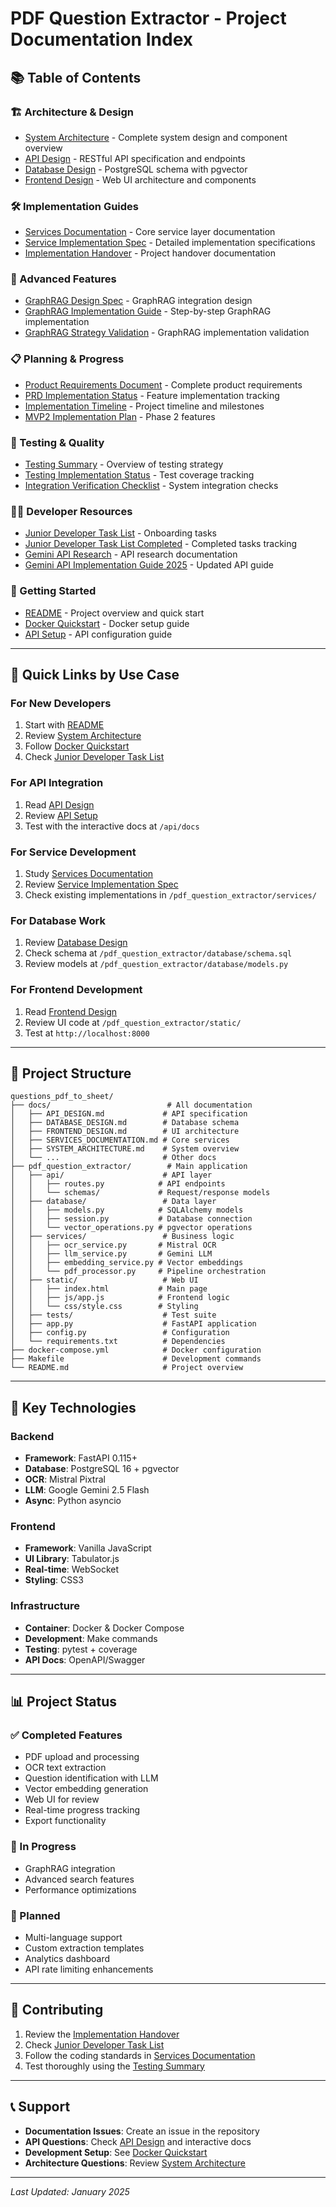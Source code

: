 # PDF Question Extractor - Project Documentation Index

## 📚 Table of Contents

### 🏗️ Architecture & Design
- [System Architecture](SYSTEM_ARCHITECTURE.md) - Complete system design and component overview
- [API Design](API_DESIGN.md) - RESTful API specification and endpoints
- [Database Design](DATABASE_DESIGN.md) - PostgreSQL schema with pgvector
- [Frontend Design](FRONTEND_DESIGN.md) - Web UI architecture and components

### 🛠️ Implementation Guides
- [Services Documentation](SERVICES_DOCUMENTATION.md) - Core service layer documentation
- [Service Implementation Spec](SERVICE_IMPLEMENTATION_SPEC.md) - Detailed implementation specifications
- [Implementation Handover](IMPLEMENTATION_HANDOVER.md) - Project handover documentation

### 🔬 Advanced Features
- [GraphRAG Design Spec](GRAPHRAG_DESIGN_SPEC.md) - GraphRAG integration design
- [GraphRAG Implementation Guide](GRAPHRAG_IMPLEMENTATION_GUIDE.md) - Step-by-step GraphRAG implementation
- [GraphRAG Strategy Validation](GRAPHRAG_STRATEGY_VALIDATION.md) - GraphRAG implementation validation

### 📋 Planning & Progress
- [Product Requirements Document](PRD.md) - Complete product requirements
- [PRD Implementation Status](PRD_IMPLEMENTATION_STATUS.md) - Feature implementation tracking
- [Implementation Timeline](IMPLEMENTATION_TIMELINE.md) - Project timeline and milestones
- [MVP2 Implementation Plan](MVP2/MVP2_IMPLEMENTATION_PLAN.md) - Phase 2 features

### 🧪 Testing & Quality
- [Testing Summary](TESTING_SUMMARY.md) - Overview of testing strategy
- [Testing Implementation Status](TESTING_IMPLEMENTATION_STATUS.md) - Test coverage tracking
- [Integration Verification Checklist](INTEGRATION_VERIFICATION_CHECKLIST.md) - System integration checks

### 👩‍💻 Developer Resources
- [Junior Developer Task List](JUNIOR_DEVELOPER_TASK_LIST.md) - Onboarding tasks
- [Junior Developer Task List Completed](JUNIOR_DEVELOPER_TASK_LIST_COMPLETED.md) - Completed tasks tracking
- [Gemini API Research](gemini_api_research.md) - API research documentation
- [Gemini API Implementation Guide 2025](gemini_api_implementation_guide_2025.md) - Updated API guide

### 🚀 Getting Started
- [README](../README.md) - Project overview and quick start
- [Docker Quickstart](../DOCKER_QUICKSTART.md) - Docker setup guide
- [API Setup](../pdf_question_extractor/API_SETUP.md) - API configuration guide

---

## 🎯 Quick Links by Use Case

### For New Developers
1. Start with [README](../README.md)
2. Review [System Architecture](SYSTEM_ARCHITECTURE.md)
3. Follow [Docker Quickstart](../DOCKER_QUICKSTART.md)
4. Check [Junior Developer Task List](JUNIOR_DEVELOPER_TASK_LIST.md)

### For API Integration
1. Read [API Design](API_DESIGN.md)
2. Review [API Setup](../pdf_question_extractor/API_SETUP.md)
3. Test with the interactive docs at `/api/docs`

### For Service Development
1. Study [Services Documentation](SERVICES_DOCUMENTATION.md)
2. Review [Service Implementation Spec](SERVICE_IMPLEMENTATION_SPEC.md)
3. Check existing implementations in `/pdf_question_extractor/services/`

### For Database Work
1. Review [Database Design](DATABASE_DESIGN.md)
2. Check schema at `/pdf_question_extractor/database/schema.sql`
3. Review models at `/pdf_question_extractor/database/models.py`

### For Frontend Development
1. Read [Frontend Design](FRONTEND_DESIGN.md)
2. Review UI code at `/pdf_question_extractor/static/`
3. Test at `http://localhost:8000`

---

## 📂 Project Structure

```
questions_pdf_to_sheet/
├── docs/                          # All documentation
│   ├── API_DESIGN.md             # API specification
│   ├── DATABASE_DESIGN.md        # Database schema
│   ├── FRONTEND_DESIGN.md        # UI architecture
│   ├── SERVICES_DOCUMENTATION.md # Core services
│   ├── SYSTEM_ARCHITECTURE.md    # System overview
│   └── ...                       # Other docs
├── pdf_question_extractor/        # Main application
│   ├── api/                      # API layer
│   │   ├── routes.py            # API endpoints
│   │   └── schemas/             # Request/response models
│   ├── database/                 # Data layer
│   │   ├── models.py            # SQLAlchemy models
│   │   ├── session.py           # Database connection
│   │   └── vector_operations.py # pgvector operations
│   ├── services/                 # Business logic
│   │   ├── ocr_service.py       # Mistral OCR
│   │   ├── llm_service.py       # Gemini LLM
│   │   ├── embedding_service.py # Vector embeddings
│   │   └── pdf_processor.py     # Pipeline orchestration
│   ├── static/                   # Web UI
│   │   ├── index.html           # Main page
│   │   ├── js/app.js            # Frontend logic
│   │   └── css/style.css        # Styling
│   ├── tests/                    # Test suite
│   ├── app.py                    # FastAPI application
│   ├── config.py                 # Configuration
│   └── requirements.txt          # Dependencies
├── docker-compose.yml            # Docker configuration
├── Makefile                      # Development commands
└── README.md                     # Project overview
```

---

## 🔑 Key Technologies

### Backend
- **Framework**: FastAPI 0.115+
- **Database**: PostgreSQL 16 + pgvector
- **OCR**: Mistral Pixtral
- **LLM**: Google Gemini 2.5 Flash
- **Async**: Python asyncio

### Frontend
- **Framework**: Vanilla JavaScript
- **UI Library**: Tabulator.js
- **Real-time**: WebSocket
- **Styling**: CSS3

### Infrastructure
- **Container**: Docker & Docker Compose
- **Development**: Make commands
- **Testing**: pytest + coverage
- **API Docs**: OpenAPI/Swagger

---

## 📊 Project Status

### ✅ Completed Features
- PDF upload and processing
- OCR text extraction
- Question identification with LLM
- Vector embedding generation
- Web UI for review
- Real-time progress tracking
- Export functionality

### 🚧 In Progress
- GraphRAG integration
- Advanced search features
- Performance optimizations

### 📅 Planned
- Multi-language support
- Custom extraction templates
- Analytics dashboard
- API rate limiting enhancements

---

## 🤝 Contributing

1. Review the [Implementation Handover](IMPLEMENTATION_HANDOVER.md)
2. Check [Junior Developer Task List](JUNIOR_DEVELOPER_TASK_LIST.md)
3. Follow the coding standards in [Services Documentation](SERVICES_DOCUMENTATION.md)
4. Test thoroughly using the [Testing Summary](TESTING_SUMMARY.md)

---

## 📞 Support

- **Documentation Issues**: Create an issue in the repository
- **API Questions**: Check [API Design](API_DESIGN.md) and interactive docs
- **Development Setup**: See [Docker Quickstart](../DOCKER_QUICKSTART.md)
- **Architecture Questions**: Review [System Architecture](SYSTEM_ARCHITECTURE.md)

---

*Last Updated: January 2025*
